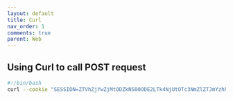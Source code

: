 ```yaml
---
layout: default
title: Curl
nav_order: 1
comments: true
parent: Web
---
```


## Using Curl to call POST request

```bash
#!/bin/bash
curl --cookie "SESSION=ZTVhZjYwZjMtODZkNS00ODE2LTk4NjUtOTc3NmZlZTJmYzhh" -v localhost:8080/webapi/apps/monitor/quota -d '{"event":"test"}' -H "X-CSRF-TOKEN: 6c6a37e4-685c-4767-84e3-b3bb74ee9b00"
```